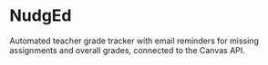# NudgEd
Automated teacher grade tracker with email reminders for missing assignments and overall grades, connected to the Canvas API. 
